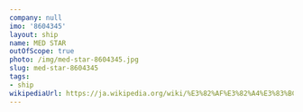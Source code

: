 ```yaml
---
company: null
imo: '8604345'
layout: ship
name: MED STAR
outOfScope: true
photo: /img/med-star-8604345.jpg
slug: med-star-8604345
tags:
- ship
wikipediaUrl: https://ja.wikipedia.org/wiki/%E3%82%AF%E3%82%A4%E3%83%BC%E3%83%B3%E3%83%80%E3%82%A4%E3%83%A4%E3%83%A2%E3%83%B3%E3%83%89
---
```

